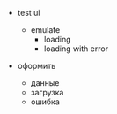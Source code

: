 - test ui
  - emulate
    - loading
    - loading with error

- оформить
  - данные
  - загрузка
  - ошибка